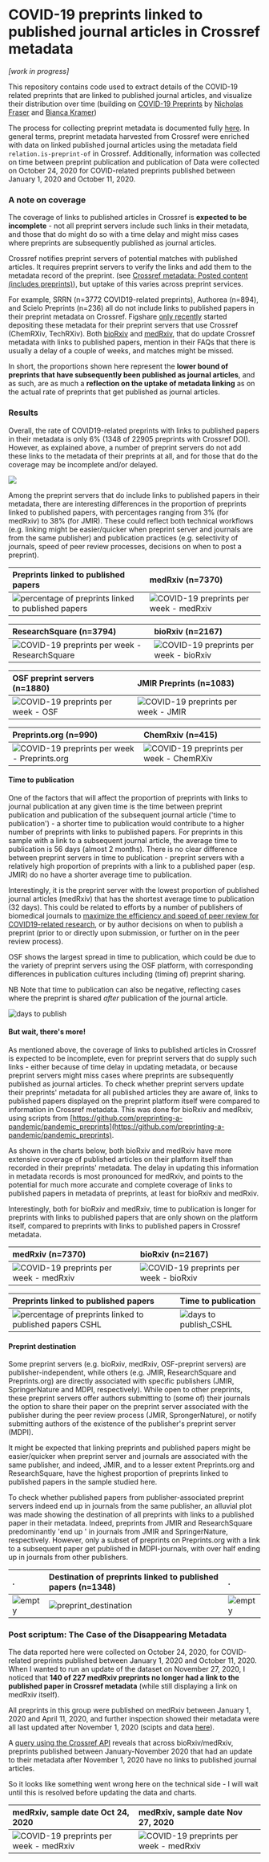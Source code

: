 # COVID-19 preprints linked to published journal articles in Crossref metadata

*[work in progress]*

This repository contains code used to extract details of the COVID-19 related preprints that are linked to published journal articles, and visualize their distribution over time (building on [COVID-19 Preprints](https://github.com/nicholasmfraser/covid19_preprints) by [Nicholas Fraser](https://orcid.org/0000-0002-7582-6339) and [Bianca Kramer](https://orcid.org/0000-0002-5965-6560))


The process for collecting preprint metadata is documented fully [here](covid19_preprints_published.Rmd). In general terms, preprint metadata harvested from Crossref were enriched with data on linked published journal articles using the metadata field `relation.is-preprint-of` in Crossref. Additionally, information was collected on time between preprint publication and publication of Data were collected on October 24, 2020 for COVID-related preprints published between January 1, 2020 and October 11, 2020.

### A note on coverage
The coverage of links to published articles in Crossref is **expected to be incomplete** - not all preprint servers include such links in their metadata, and those that do might do so with a time delay and might miss cases where preprints are subsequently published as journal articles. 

Crossref notifies preprint servers of potential matches with published articles. It requires preprint servers to verify the links and add them to the metadata record of the preprint. 
(see [Crossref metadata: Posted content (includes preprints)](https://support.crossref.org/hc/en-us/articles/213126346-Posted-content-includes-preprints#assoc)), but uptake of this varies across preprint services.

For example, SRRN (n=3772 COVID19-related preprints), Authorea (n=894), and Scielo Preprints (n=236) all do not include links to published papers in their preprint metadata on Crossref. Figshare [only recently](https://twitter.com/figshare/status/1277516684358803461) started depositing these metadata for their preprint servers that use Crossref (ChemRXiv, TechRXiv). Both [bioRxiv](https://www.biorxiv.org/about/FAQ) and [medRxiv](https://www.medrxiv.org/about/FAQ), that do update Crossref metadata with links to published papers, mention in their FAQs that there is usually a delay of a couple of weeks, and matches might be missed. 

In short, the proportions shown here represent the **lower bound of preprints that have subsequently been published as journal articles**, and as such, are as much a **reflection on the uptake of metadata linking** as on the actual rate of preprints that get published as journal articles.

### Results

Overall, the rate of COVID19-related preprints with links to published papers in their metadata is only 6% (1348 of 22905 preprints with Crossref DOI). However, as explained above, a number of preprint servers do not add these links to the metadata of their preprints at all, and for those that do the coverage may be incomplete and/or delayed.

![](outputs/figures/preprints_published/covid19_preprints_published_week.png)


Among the preprint servers that do include links to published papers in their metadata, there are interesting differences in the proportion of preprints linked to published papers, with percentages ranging from 3% (for medRxiv) to 38% (for JMIR). These could reflect both technical workflows (e.g. linking  might be easier/quicker when preprint server and journals are from the same publisher) and publication practices (e.g. selectivity of journals, speed of peer review processes, decisions on when to post a preprint).
 

Preprints linked to published papers | medRxiv (n=7370)
:--------------------------|:----------------------------|
![percentage of preprints linked to published papers](outputs/figures/preprints_published/covid19_preprints_published_percentage.png) | ![COVID-19 preprints per week - medRxiv](outputs/figures/preprints_published/covid19_preprints_published_medRxiv_week.png)

ResearchSquare (n=3794) | bioRxiv (n=2167)
:--------------------------|:----------------------------|
![COVID-19 preprints per week - ResearchSquare](outputs/figures/preprints_published/covid19_preprints_published_Research%20Square_week.png) | ![COVID-19 preprints per week - bioRxiv](outputs/figures/preprints_published/covid19_preprints_published_bioRxiv_week.png) 

OSF preprint servers (n=1880) | JMIR Preprints (n=1083) 
:--------------------------|:----------------------------|
![COVID-19 preprints per week - OSF](outputs/figures/preprints_published/covid19_preprints_published_OSF_week.png) | ![COVID-19 preprints per week - JMIR](outputs/figures/preprints_published/covid19_preprints_published_JMIR_week.png)

Preprints.org (n=990) | ChemRxiv (n=415)
:--------------------------|:----------------------------|
![COVID-19 preprints per week - Preprints.org](outputs/figures/preprints_published/covid19_preprints_published_Preprints.org_week.png) | ![COVID-19 preprints per week - ChemRXiv](outputs/figures/preprints_published/covid19_preprints_published_ChemRxiv_week.png)


#### Time to publication

One of the factors that will affect the proportion of preprints with links to journal publication at any given time is the time between preprint publication and publication of the subsequent journal article  ('time to publication') - a shorter time to publication would contribute to a higher number of preprints with links to published papers. For preprints in this sample with a link to a subsequent journal article, the average time to publication is 56 days (almost 2 months). There is no clear difference between preprint servers in time to publication - preprint servers with a relatively high proportion of preprints with a link to a published paper (esp. JMIR) do no have a shorter average time to publication. 

Interestingly, it is the preprint server with the lowest proportion of published journal articles (medRxiv) that has the shortest average time to publication (32 days). This could be related to efforts by a number of publishers of biomedical journals to [maximize the efficiency and speed of peer review for COVID19-related research](https://oaspa.org/covid-19-publishers-open-letter-of-intent-rapid-review/), or by author decisions on when to publish a preprint (prior to or directly upon submission, or further on in the peer review process).

OSF shows the largest spread in time to publication, which could be due to the variety of preprint servers using the OSF platform, with corresponding differences in publication cultures including (timing of) preprint sharing. 

NB Note that time to publication can also be negative, reflecting cases where the preprint is shared *after* publication of the journal article.  

![days to publish](outputs/figures/days_to_publish/days_to_publish_sources.png)

#### But wait, there's more!

As mentioned above, the coverage of links to published articles in Crossref is expected to be incomplete, even for preprint servers that do supply such links - either because of time delay in updating metadata, or because preprint servers might miss cases where preprints are subsequently published as journal articles. To check whether preprint servers update their preprints' metadata for all published articles they are aware of, links to published papers displayed on the preprint platform itself were compared to information in Crossref metadata. This was done for bioRxiv and medRxiv, using scripts from [https://github.com/preprinting-a-pandemic/pandemic_preprints](https://github.com/preprinting-a-pandemic/pandemic_preprints). 

As shown in the charts below, both bioRxiv and medRxiv have more extensive coverage of published articles on their platform itself than recorded in their preprints' metadata. The delay in updating this information in metadata records is most pronounced for medRxiv, and points to the potential for much more accurate and complete coverage of links to published papers in metadata of preprints, at least for bioRxiv and medRxiv. 

Interestingly, both for bioRxiv and medRxiv, time to publication is longer for preprints with links to published papers that are only shown on the platform itself, compared to preprints with links to published papers in Crossref metadata. 


medRxiv (n=7370) | bioRxiv (n=2167)
:--------------------------|:----------------------------|
![COVID-19 preprints per week - medRxiv](outputs/figures/CSHL_comparison/covid19_preprints_published_compare_Crossref_medRxiv_week.png) | ![COVID-19 preprints per week - bioRxiv](outputs/figures/CSHL_comparison/covid19_preprints_published_compare_Crossref_bioRxiv_week.png)

Preprints linked to published papers | Time to publication
:--------------------------|:----------------------------|
![percentage of preprints linked to published papers CSHL](outputs/figures/CSHL_comparison/covid19_preprints_published_percentage_compare_Crossref_CSHL.png) | ![days to publish_CSHL](outputs/figures/CSHL_comparison/days_to_publish_CSHL_comparison.png)

#### Preprint destination

Some preprint servers (e.g. bioRxiv, medRxiv, OSF-preprint servers) are publisher-independent, while others (e.g. JMIR, ResearchSquare and Preprints.org) are directly associated with specific publishers (JMIR, SpringerNature and MDPI, respectively). While open to other preprints, these preprint servers offer authors submitting to (some of) their journals the option to share their paper on the preprint server associated with the publisher during the peer review process (JMIR, SprongerNature), or notify submitting authors of the existence of the publisher's preprint server (MDPI). 

It might be expected that linking preprints and published papers might be easier/quicker when preprint server and journals are associated with the same publisher, and indeed, JMIR, and to a lesser extent Preprints.org and ResearchSquare, have the highest proportion of preprints linked to published papers in the sample studied here.

To check whether published papers from publisher-associated preprint servers indeed end up in journals from the same publisher, an alluvial plot was made showing the destination of all preprints with links to a published paper in their metadata. Indeed, preprints from JMIR and ResearchSquare predominantly 'end up ' in journals from JMIR and SpringerNature, respectively. However, only a subset of preprints on Preprints.org with a link to a subsequent paper get published in MDPI-journals, with over half ending up in journals from other publishers. 

. | Destination of preprints linked to published papers (n=1348)|.
:----------------------------|:----------------------------|:--------------------------|
![empty](outputs/figures/destination/empty.png) | ![preprint_destination](outputs/figures/destination/covid19_preprints_destination.png) | ![empty](outputs/figures/destination/empty.png)


### Post scriptum: The Case of the Disappearing Metadata

The data reported here were collected on October 24, 2020, for COVID-related preprints published between January 1, 2020 and October 11, 2020. When I wanted to run an update of the dataset on November 27, 2020, I noticed that **140 of 227 medRxiv preprints no longer had a link to the published paper in Crossref metadata** (while still displaying a link on medRxiv itself). 

All preprints in this group were published on medRxiv between January 1, 2020 and April 11, 2020, and further inspection showed their metadata were all last updated after November 1, 2020 (scipts and data [here](20201127/medrxiv_check/medrxiv_check.R)). 

A [query using the Crossref API](http://api.crossref.org/prefixes/10.1101/works?filter=type:posted-content,from-posted-date:2020-01,until-posted-date:2020-11,from-update-date:2020-11,until-update-date:2020-11,relation.type:is-preprint-of&rows=0) reveals that across bioRxiv/medRxiv, preprints published between January-November 2020 that had an update to their metadata after November 1, 2020 have no links to published journal articles. 

So it looks like something went wrong here on the technical side - I will wait until this is resolved before updating the data and charts.  

medRxiv, sample date Oct 24, 2020 | medRxiv, sample date Nov 27, 2020 
:--------------------------|:----------------------------|
![COVID-19 preprints per week - medRxiv](outputs/figures/CSHL_comparison/covid19_preprints_published_compare_Crossref_medRxiv_week.png) | ![COVID-19 preprints per week - medRxiv](20201127/outputs/figures/CSHL_comparison/covid19_preprints_published_compare_Crossref_medRxiv_week.png)

